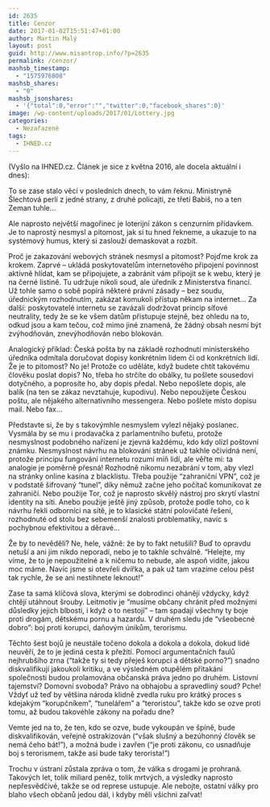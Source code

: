 ```yaml
---
id: 2635
title: Cenzor
date: 2017-01-02T15:51:47+01:00
author: Martin Malý
layout: post
guid: http://www.misantrop.info/?p=2635
permalink: /cenzor/
mashsb_timestamp:
  - "1575976808"
mashsb_shares:
  - "0"
mashsb_jsonshares:
  - '{"total":0,"error":"","twitter":0,"facebook_shares":0}'
image: /wp-content/uploads/2017/01/Lottery.jpg
categories:
  - Nezařazené
tags:
  - IHNED.cz
---
```

(Vyšlo na IHNED.cz. Článek je sice z května 2016, ale docela aktuální i dnes):

<span style="font-weight: 400;">To se zase stalo věcí v posledních dnech, to vám řeknu. Ministryně Šlechtová perlí z jedné strany, z druhé policajti, ze třetí Babiš, no a ten Zeman tuhle…</span>

<span style="font-weight: 400;">Ale naprosto největší magořinec je loterijní zákon s cenzurním přídavkem. Je to naprostý nesmysl a pitomost, jak si tu hned řekneme, a ukazuje to na systémový humus, který si zaslouží demaskovat a rozbít.</span>

<span style="font-weight: 400;">Proč je zakazování webových stránek nesmysl a pitomost? Pojďme krok za krokem. Zaprvé &#8211; ukládá poskytovatelům internetového připojení povinnost aktivně hlídat, kam se připojujete, a zabránit vám připojit se k webu, který je na černé listině. Tu udržuje nikoli soud, ale úředník z Ministerstva financí. Už tohle samo o sobě popírá některé právní zásady &#8211; bez soudu, úřednickým rozhodnutím, zakázat komukoli přístup někam na internet… Za další: poskytovatelé internetu se zavázali dodržovat princip síťové neutrality, tedy že se ke všem datům přistupuje stejně, bez ohledu na to, odkud jsou a kam tečou, což mimo jiné znamená, že žádný obsah nesmí být zvýhodňován, znevýhodňován nebo blokován.</span>

<span style="font-weight: 400;">Analogický příklad: Česká pošta by na základě rozhodnutí ministerského úředníka odmítala doručovat dopisy konkrétním lidem či od konkrétních lidí. Že je to pitomost? No je! Protože co uděláte, když budete chtít takovému člověku poslat dopis? No, třeba ho strčíte do obálky, tu pošlete sousedovi dotyčného, a poprosíte ho, aby dopis předal. Nebo nepošlete dopis, ale balík (na ten se zákaz nevztahuje, kupodivu). Nebo nepoužijete Českou poštu, ale nějakého alternativního messengera. Nebo pošlete místo dopisu mail. Nebo fax… </span>

<span style="font-weight: 400;">Představte si, že by s takovýmhle nesmyslem vylezl nějaký poslanec. Vysmála by se mu i prodavačka z parlamentního bufetu, protože nesmyslnost podobného nařízení je zjevná každému, kdo kdy olízl poštovní známku. Nesmyslnost návrhu na blokování stránek už takhle očividná není, protože principu fungování internetu rozumí míň lidí, ale věřte mi: ta analogie je poměrně přesná! Rozhodně nikomu nezabrání v tom, aby vlezl na stránky online kasína z blacklistu. Třeba použije “zahraniční VPN”, což je v podstatě šifrovaný “tunel”, díky němuž začne jeho počítač komunikovat ze zahraničí. Nebo použije Tor, což je naprosto skvělý nástroj pro skrytí vlastní identity na síti. Anebo použije ještě jiný způsob, protože podle toho, co k návrhu řekli odborníci na sítě, je to klasické státní polovičaté řešení, rozhodnuté od stolu bez sebemenší znalosti problematiky, navíc s pochybnou efektivitou a děravé…</span>

<span style="font-weight: 400;">Že by to nevěděli? Ne, hele, vážně: že by to fakt netušili? Buď to opravdu netuší a ani jim nikdo neporadí, nebo je to takhle schválně. “Helejte, my víme, že to je nepoužitelné a k ničemu to nebude, ale aspoň vidíte, jakou moc máme. Navíc jsme si otevřeli dvířka, a pak už tam vrazíme celou pěst tak rychle, že se ani nestihnete leknout!”</span>

<span style="font-weight: 400;">Zase ta samá klíčová slova, kterými se dobrodinci ohánějí vždycky, když chtějí utáhnout šrouby. Leitmotiv je “musíme občany chránit před možnými důsledky jejich blbosti, i když o to nestojí” &#8211; tam spadají všechny ty boje proti drogám, dětskému pornu a hazardu. V druhém sledu jde “všeobecné dobro”: boj proti korupci, daňovým únikům, terorismu.</span>

<span style="font-weight: 400;">Těchto šest bojů je neustále točeno dokola a dokola a dokola, dokud lidé neuvěří, že to je jediná cesta k přežití. Pomocí argumentačních faulů nejhrubšího zrna (“takže ty si tedy přeješ korupci a dětské porno?”) snadno diskvalifikují jakoukoli kritiku, a ve výsledném otupělém přitakání společnosti budou prolamována občanská práva jedno po druhém. Listovní tajemství? Domovní svoboda? Právo na obhajobu a spravedliný soud? Pche! Vždyť už teď by většina národa klidně zvedla ruku pro krátký proces s kdejakým “korupčníkem”, “tunelářem” a “teroristou”, takže kdo se ozve proti tomu, až budou takovéhle zákony na pořadu dne?</span>

<span style="font-weight: 400;">Vemte jed na to, že ten, kdo se ozve, bude vykoupán ve špíně, bude diskvalifikován, veřejně ostrakizován (“však slušný a bezúhonný člověk se nemá čeho bát!”), a možná bude i zavřen (“je proti zákonu, co usnadňuje boj s terorismem, takže asi bude taky terorista!”)</span>

<span style="font-weight: 400;">Trochu v ústraní zůstala zpráva o tom, že válka s drogami je prohraná. Takových let, tolik miliard peněz, tolik mrtvých, a výsledky naprosto nepřesvědčivé, takže se od represe ustupuje. Ale nebojte, ostatní války pro blaho všech občanů jedou dál, i kdyby měli všichni zařvat!</span>
